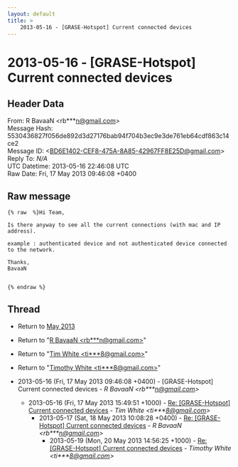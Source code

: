 ```yaml
---
layout: default
title: >
    2013-05-16 - [GRASE-Hotspot] Current connected devices
---
```


# 2013-05-16 - [GRASE-Hotspot] Current connected devices

## Header Data

From: R BavaaN \<rb***n@gmail.com\><br>
Message Hash: 5530436827f056de892d3d27176bab94f704b3ec9e3de761eb64cdf863c14ce2<br>
Message ID: \<BD6E1402-CEF8-475A-8A85-42967FF8E25D@gmail.com\><br>
Reply To: _N/A_<br>
UTC Datetime: 2013-05-16 22:46:08 UTC<br>
Raw Date: Fri, 17 May 2013 09:46:08 +0400<br>

## Raw message

```
{% raw  %}Hi Team,

Is there anyway to see all the current connections (with mac and IP address).

example : authenticated device and not authenticated device connected to the network.

Thanks,
BavaaN


{% endraw %}
```

## Thread

+ Return to [May 2013](/archive/2013/05)

+ Return to "[R BavaaN <rb***n<span>@</span>gmail.com>](/authors/rb___n_at_gmail_com)"
+ Return to "[Tim White <ti***8<span>@</span>gmail.com>](/authors/ti___8_at_gmail_com)"
+ Return to "[Timothy White <ti***8<span>@</span>gmail.com>](/authors/ti___8_at_gmail_com)"

+ 2013-05-16 (Fri, 17 May 2013 09:46:08 +0400) - [GRASE-Hotspot] Current connected devices - _R BavaaN \<rb***n@gmail.com\>_
  + 2013-05-16 (Fri, 17 May 2013 15:49:51 +1000) - [Re: [GRASE-Hotspot] Current connected devices](/archive/2013/05/bc2c9861ef3fbf84c00cdcb277de1c5ee8de27c9761bfb75db74e93aff7452a9) - _Tim White \<ti***8@gmail.com\>_
    + 2013-05-17 (Sat, 18 May 2013 10:08:28 +0400) - [Re: [GRASE-Hotspot] Current connected devices](/archive/2013/05/776574025e0e71a665c992483de2275cada7f73e4e48af4bb88dcd0644741af5) - _R BavaaN \<rb***n@gmail.com\>_
      + 2013-05-19 (Mon, 20 May 2013 14:56:25 +1000) - [Re: [GRASE-Hotspot] Current connected devices](/archive/2013/05/f4321022044ee40c6eccec4a341a2e7c09e6991fb5fbd0c3b24afbab77b929a5) - _Timothy White \<ti***8@gmail.com\>_

